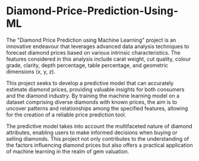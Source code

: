 # Diamond-Price-Prediction-Using-ML



The "Diamond Price Prediction using Machine Learning" project is an innovative endeavour that leverages advanced data analysis techniques to forecast diamond prices based on various intrinsic characteristics. The features considered in this analysis include carat weight, cut quality, colour grade, clarity, depth percentage, table percentage, and geometric dimensions (x, y, z).

This project seeks to develop a predictive model that can accurately estimate diamond prices, providing valuable insights for both consumers and the diamond industry. By training the machine learning model on a dataset comprising diverse diamonds with known prices, the aim is to uncover patterns and relationships among the specified features, allowing for the creation of a reliable price prediction tool.

The predictive model takes into account the multifaceted nature of diamond attributes, enabling users to make informed decisions when buying or selling diamonds. This project not only contributes to the understanding of the factors influencing diamond prices but also offers a practical application of machine learning in the realm of gem valuation.

